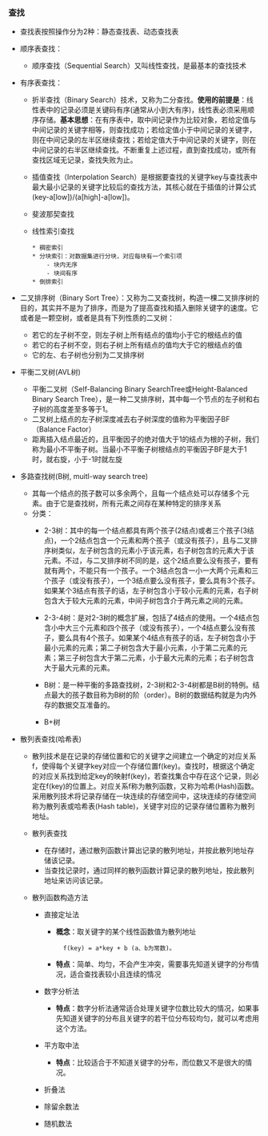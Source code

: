 ### 查找

* 查找表按照操作分为2种：静态查找表、动态查找表
* 顺序表查找：
    - 顺序查找（Sequential Search）又叫线性查找，是最基本的查找技术
* 有序表查找：
    - 折半查找（Binary Search）技术，又称为二分查找。**使用的前提是**：线性表中的记录必须是关键码有序(通常从小到大有序)，线性表必须采用顺序存储。**基本思想**：在有序表中，取中间记录作为比较对象，若给定值与中间记录的关键字相等，则查找成功；若给定值小于中间记录的关键字，则在中间记录的左半区继续查找；若给定值大于中间记录的关键字，则在中间记录的右半区继续查找。不断重复上述过程，直到查找成功，或所有查找区域无记录，查找失败为止。

    - 插值查找（Interpolation Search）是根据要查找的关键字key与查找表中最大最小记录的关键字比较后的查找方法，其核心就在于插值的计算公式(key-a[low])/(a[high]-a[low])。

    - 斐波那契查找

  * 线性索引查找

        * 稠密索引
        * 分块索引：对数据集进行分块，对应每块有一个索引项
            - 块内无序
            - 块间有序
        * 倒排索引

* 二叉排序树（Binary Sort Tree）：又称为二叉查找树，构造一棵二叉排序树的目的，其实并不是为了排序，而是为了提高查找和插入删除关键字的速度。它或者是一颗空树，或者是具有下列性质的二叉树：
    
    - 若它的左子树不空，则左子树上所有结点的值均小于它的根结点的值
    - 若它的右子树不空，则右子树上所有结点的值均大于它的根结点的值
    - 它的左、右子树也分别为二叉排序树

* 平衡二叉树(AVL树)

    - 平衡二叉树（Self-Balancing Binary SearchTree或Height-Balanced Binary Search Tree），是一种二叉排序树，其中每一个节点的左子树和右子树的高度差至多等于1。
    - 二叉树上结点的左子树深度减去右子树深度的值称为平衡因子BF（Balance Factor）
    - 距离插入结点最近的，且平衡因子的绝对值大于1的结点为根的子树，我们称为最小不平衡子树。当最小不平衡子树根结点的平衡因子BF是大于1时，就右旋，小于-1时就左旋
    
* 多路查找树(B树, muitl-way search tree)

    - 其每一个结点的孩子数可以多余两个，且每一个结点处可以存储多个元素。由于它是查找树，所有元素之间存在某种特定的排序关系
    - 分类：
        - 2-3树：其中的每一个结点都具有两个孩子(2结点)或者三个孩子(3结点)，一个2结点包含一个元素和两个孩子（或没有孩子），且与二叉排序树类似，左子树包含的元素小于该元素，右子树包含的元素大于该元素。不过，与二叉排序树不同的是，这个2结点要么没有孩子，要有就有两个，不能只有一个孩子。一个3结点包含一小一大两个元素和三个孩子（或没有孩子），一个3结点要么没有孩子，要么具有3个孩子。如果某个3结点有孩子的话，左子树包含小于较小元素的元素，右子树包含大于较大元素的元素，中间子树包含介于两元素之间的元素。

        - 2-3-4树：是对2-3树的概念扩展，包括了4结点的使用。一个4结点包含小中大三个元素和四个孩子（或没有孩子），一个4结点要么没有孩子，要么具有4个孩子。如果某个4结点有孩子的话，左子树包含小于最小元素的元素；第二子树包含大于最小元素，小于第二元素的元素；第三子树包含大于第二元素，小于最大元素的元素；右子树包含大于最大元素的元素。

        - B树：是一种平衡的多路查找树，2-3树和2-3-4树都是B树的特例。结点最大的孩子数目称为B树的阶（order）。B树的数据结构就是为内外存的数据交互准备的。

        
        - B+树

 * 散列表查找(哈希表)
 
    - 散列技术是在记录的存储位置和它的关键字之间建立一个确定的对应关系f，使得每个关键字key对应一个存储位置f(key)。查找时，根据这个确定的对应关系找到给定key的映射f(key)，若查找集合中存在这个记录，则必定在f(key)的位置上。对应关系f称为散列函数，又称为哈希(Hash)函数。采用散列技术将记录存储在一块连续的存储空间中，这块连续的存储空间称为散列表或哈希表(Hash table)，关键字对应的记录存储位置称为散列地址。

    - 散列表查找

        - 在存储时，通过散列函数计算出记录的散列地址，并按此散列地址存储该记录。
        - 当查找记录时，通过同样的散列函数计算记录的散列地址，按此散列地址来访问该记录。

    - 散列函数构造方法

        - 直接定址法
            - **概念**：取关键字的某个线性函数值为散列地址
                
                    f(key) = a*key + b (a、b为常数)。
                
            - **特点**：简单、均匀，不会产生冲突，需要事先知道关键字的分布情况，适合查找表较小且连续的情况

        
        - 数字分析法
            - **特点**：数字分析法通常适合处理关键字位数比较大的情况，如果事先知道关键字的分布且关键字的若干位分布较均匀，就可以考虑用这个方法。
        
        - 平方取中法
            - **特点**：比较适合于不知道关键字的分布，而位数又不是很大的情况。
        
        - 折叠法

        
        - 除留余数法

        
        - 随机数法

        


